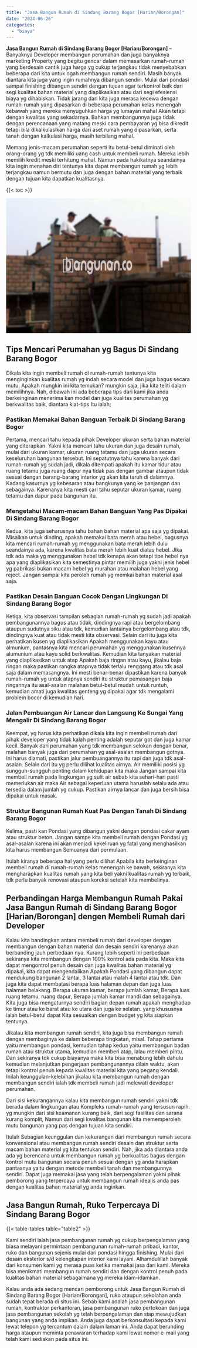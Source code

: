 ```yaml
---
title: "Jasa Bangun Rumah di Sindang Barang Bogor [Harian/Borongan]"
date: "2024-06-26"
categories: 
  - "biaya"
---
```


**Jasa Bangun Rumah di Sindang Barang Bogor \[Harian/Borongan\]** – Banyaknya Developer membangun perumahan dan juga banyaknya marketing Property yang begitu gencar dalam memasarkan rumah-rumah yang berdesain cantik juga harga yg cukup terjangkau tidak menyebabkan beberapa dari kita untuk ogah membangun rumah sendiri. Masih banyak diantara kita juga yang ingin rumahnya dibangun sendiri. Mulai dari pondasi sampai finishing dibangun sendiri dengan tujuan agar terkontrol baik dari segi kualitas bahan material yang diaplikasikan atau dari segi efesiensi biaya yg dihabiskan. Tidak jarang dari kita juga merasa kecewa dengan rumah-rumah yang dipasarkan di beberapa perumahan kelas menengah kebawah yang mereka menyuguhkan harga yg lumayan mahal Akan tetapi dengan kwalitas yang sekadarnya. Bahkan membangunnya juga tidak dengan perencanaan yang matang meski cara pembayaran yg bisa dikredit tetapi bila dikalkulasikan harga dari aset rumah yang dipasarkan, serta tanah dengan kalkulasi harga, masih terbilang mahal.

Memang jenis-macam perumahan seperti itu betul-betul diminati oleh orang-orang yg tdk memiliki uang cash untuk membeli rumah. Mereka lebih memilih kredit meski terhitung mahal. Namun pada hakikatnya seandainya kita ingin menahan diri tentunya kita dapat membangun rumah yg lebih terjangkau namun bermutu dan juga dengan bahan material yang terbaik dengan tujuan kita dapatkan kualitasnya.

{{< toc >}}

![Jasa Bangun Rumah di Sindang Barang Bogor [Harian/Borongan]](/images/borong-bangunan-31.png)

## Tips Mencari Perumahan yg Bagus Di Sindang Barang Bogor

Dikala kita ingin membeli rumah di rumah-rumah tentunya kita menginginkan kualitas rumah yg indah secara model dan juga bagus secara mutu. Apakah mungkin ini kita temukan? mungkin saja, jika kita teliti dalam memilihnya. Nah, dibawah ini ada beberapa tips dari kami jika anda berkeinginan menerima kan model dan juga kualitas perumahan yg berkwalitas baik, diantara kiat-tips Itu ialah;

### Pastikan Memakai Bahan Banguan Terbaik Di Sindang Barang Bogor

Pertama, mencari tahu kepada pihak Developer ukuran serta bahan material yang diterapkan. Yakni kita mencari tahu ukuran dan juga desain rumah, mulai dari ukuran kamar, ukuran ruang tetamu dan juga ukuran secara keseluruhan bangunan tersebut. Ini sepatutnya tahu karena banyak dari rumah-rumah yg sudah jadi, dikala ditempati apakah itu kamar tidur atau ruang tetamu juga ruang dapur nya tidak pas dengan gambar ataupun tidak sesuai dengan barang-barang interior yg akan kita taruh di dalamnya. Kadang kasurnya yg kebesaran atau bangkunya yang ke panjangan dan sebagainya. Karenanya kita mesti cari tahu seputar ukuran kamar, ruang tetamu dan dapur pada bangunan itu.

### Mengetahui Macam-macam Bahan Banguan Yang Pas Dipakai Di Sindang Barang Bogor

Kedua, kita juga seharusnya tahu bahan bahan material apa saja yg dipakai. Misalkan untuk dinding, apakah memakai bata merah atau hebel, bagusnya kita mencari rumah-rumah yg menggunakan bata merah lebih dulu seandainya ada, karena kwalitas bata merah lebih kuat diatas hebel. Jika tdk ada maka yg menggunakan hebel tdk kenapa akan tetapi tipe hebel nya apa yang diaplikasikan kita semestinya pintar memilih juga yakni jenis hebel yg pabrikasi bukan macam hebel yg murahan atau malahan hebel yang reject. Jangan sampai kita peroleh rumah yg memkai bahan material asal saja.

### Pastikan Desain Banguan Cocok Dengan Lingkungan Di Sindang Barang Bogor

Ketiga, kita observasi tampilan sebagian rumah-rumah yg sudah jadi apakah pembangunannya bagus atau tidak, dindingnya rapi atau bergelombang ataupun sudutnya siku atau tdk, kemudian lantainya bergelombang atau tdk, dindingnya kuat atau tidak mesti kita observasi. Selain dari itu juga kita perhatikan kusen yg diaplikasikan Apakah menggunakan kayu atau almunium, pantasnya kita mencari perumahan yg menggunakan kusennya alumunium atau kayu solid berkwalitas. Kemudian kita tanyakan material yang diaplikasikan untuk atap Apakah baja ringan atau kayu, jikalau baja ringan maka pastikan rangka atapnya tidak terlalu renggang atau tdk asal saja dalam memasangnya. Ini mesti benar-benar dipastikan karena banyak rumah-rumah yg untuk atapnya sendiri itu struktur pemasangan baja ringannya itu asal-asalan malahan betul-betul mudah untuk runtuh, kemudian amati juga kwalitas genteng yg dipakai agar tdk mengalami problem bocor di kemudian hari.

### Jalan Pembuangan Air Lancar dan Langsung Ke Sungai Yang Mengalir Di Sindang Barang Bogor

Keempat, yg harus kita perhatikan dikala kita ingin membeli rumah dari pihak developer yang tidak kalah penting adalah seputar got dan juga kamar kecil. Banyak dari perumahan yang tdk membangun selokan dengan benar, malahan banyak juga dari perumahan yg asal-asalan membangun gotnya. Ini harus diamati, pastikan jalur pembuangannya itu rapi dan juga tdk asal-asalan. Selain dari itu yg perlu dilihat kualitas airnya. Air memiliki posisi yg sungguh-sungguh penting dalam kehidupan kita maka Jangan sampai kita membeli rumah pada lingkungan yg sulit air sebab kita sehari-hari pasti memerlukan air maka Air sebagai keperluan utama haruslah selalu ada atau tersedia dalam jumlah yg cukup. Pastikan airnya lancar dan juga bersih bisa dipakai untuk masak.

### Struktur Bangunan Rumah Kuat Pas Dengan Tanah Di Sindang Barang Bogor

Kelima, pasti kan Pondasi yang dibangun yakni dengan pondasi cakar ayam atau struktur beton. Jangan sampe kita membeli rumah dengan Pondasi yg asal-asalan karena ini akan menjadi kekeliruan yg fatal yang menghasilkan kita harus membangun Semuanya dari permulaan.

Itulah kiranya beberapa hal yang perlu dilihat Apabila kita berkeinginan membeli rumah di rumah-rumah kelas menengah ke bawah, sekiranya kita mengharapkan kualitas rumah yang kita beli yakni kualitas rumah yg terbaik, tdk perlu banyak renovasi ataupun koreksi setelah kita membelinya.

## Perbandingan Harga Membangun Rumah Pakai Jasa Bangun Rumah di Sindang Barang Bogor \[Harian/Borongan\] dengen Membeli Rumah dari Developer

Kalau kita bandingkan antara membeli rumah dari developer dengan membangun dengan bahan material dan desain sendiri karenanya akan berbanding jauh perbedaan nya. Kurang lebih seperti ini perbedaan sekiranya kita membangun dengan 100% kontrol ada pada kita. Maka kita dapat mengontrol penuh desain dan juga kwalitas bahan material yg dipakai, kita dapat mengendalikan Apakah Pondasi yang dibangun dapat mendukung bangunan 2 lantai, 3 lantai atau malah 4 lantai atau tdk. Dan juga kita dapat membatasi berapa luas halaman depan dan juga luas halaman belakang. Berapa ukuran kamar, berapa jumlah kamar, Berapa luas ruang tetamu, ruang dapur, Berapa jumlah kamar mandi dan sebagainya. Kita juga bisa mengaturnya sendiri bagian depan rumah apakah menghadap ke timur atau ke barat atau ke utara dan juga ke selatan. yang khususnya ialah betul-betul dapat Kita sesuaikan dengan budget yg kita siapkan tentunya.

Jikalau kita membangun rumah sendiri, kita juga bisa membangun rumah dengan membaginya ke dalam beberapa tingkatan, misal. Tahap pertama yaitu membangun pondasi, kemudian tahap kedua yaitu membangun badan rumah atau struktur utama, kemudian memberi atap, lalau memberi pintu. Dan sekiranya tdk cukup biayanya maka kita bisa menabung lebih dahulu kemudian melanjutkan pengerjaan pembangunannya dilain waktu, akan tetapi kontrol penuh kepada kwalitas material kita yang pegang kendali. Inilah keunggulan-kelebihan jikalau kita membangun rumah dengan membangun sendiri ialah tdk membeli rumah jadi melewati developer perumahan.

Dari sisi kekurangannya kalau kita membangun rumah sendiri yakni tdk berada dalam lingkungan atau Kompleks rumah-rumah yang tersusun rapih. yg mungkin dari sisi keamanan kurang baik, dari segi fasilitas dan sarana kurang komplit, Namun dari segi kwalitas bangunan kita mememperoleh mutu bangunan yang pas dengan tujuan kita sendiri.

Itulah Sebagian keunggulan dan kekurangan dari membangun rumah secara konvensional atau membangun rumah sendiri desain dan struktur serta macam bahan material yg kita tentukan sendiri. Nah, jika ada diantara anda ada yg berencana untuk membangun rumah yg berkualitas bagus dengan kontrol mutu bangunan secara penuh sesuai dengan yg anda harapkan pantasnya yaitu dengan metode membeli tanah dan membangunnya sendiri. Dapat juga memakai jasa yang telah berpengalaman yakni pihak pemborong yang terpercaya untuk membangun rumah idealis anda pas dengan kualitas bahan material yg anda inginkan.

## Jasa Bangun Rumah, Ruko Terpercaya Di Sindang Barang Bogor

{{< table-tables table="table2" >}}

Kami sendiri ialah jasa pembangunan rumah yg cukup berpengalaman yang biasa melayani permintaan pembangunan rumah-rumah pribadi, kantor, ruko dan bangunan sejenis mulai dari pondasi hingga finishing. Mulai dari desain eksterior s/d kelengkapan interior kami layani. Alhamdulillah banyak dari konsumen kami yg merasa puas ketika memakai jasa dari kami. Mereka bisa menikmati membangun rumah sendiri dan dengan kontrol penuh pada kualitas bahan material sebagaimana yg mereka idam-idamkan.

Kalau anda ada sedang mencari pemborong untuk Jasa Bangun Rumah di Sindang Barang Bogor \[Harian/Borongan\], ruko ataupun sekolahan anda sudah tepat berada di situs ini. Sebab kami adalah jasa pembangunan rumah, kontraktor perkantoran, jasa pembangunan ruko pertokoan dan juga jasa pembangunan sekolah yg telah berpengalaman dan siap mewujudkan bangunan yang anda impikan. Anda juga dapat berkonsultasi kepada kami lewat telepon yg tercantum dalam dalam laman ini. Anda dapat berunding harga ataupun meminta penawaran terhadap kami lewat nomor e-mail yang telah kami sediakan pada situs ini.
